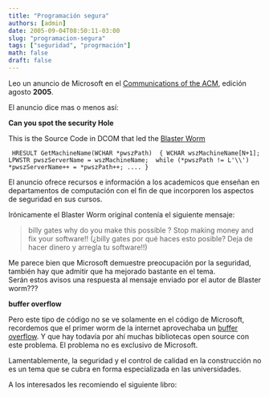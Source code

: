 ```yaml
---
title: "Programación segura"
authors: [admin]
date: 2005-09-04T08:50:11-03:00
slug: "programacion-segura"
tags: ["seguridad", "progrmación"]
math: false
draft: false
---
```


Leo un anuncio de Microsoft en el [Communications of the ACM](http://www.acm.org/pubs/cacm/), edición agosto **2005**.

El anuncio dice mas o menos así:

**Can you spot the security Hole**

This is the Source Code in DCOM that led the [Blaster Worm](http://en.wikipedia.org/wiki/Blaster_worm)

` HRESULT GetMachineName(WCHAR *pwszPath)  { WCHAR wszMachineName[N+1];  LPWSTR pwszServerName = wszMachineName;  while (*pwszPath != L'\\')  *pwszServerName++ = *pwszPath++; .... }`

El anuncio ofrece recursos e información a los academicos que enseñan en
departamentos de computación con el fin de que incorporen los aspectos
de seguridad en sus cursos.

Irónicamente el Blaster Worm original contenía el siguiente mensaje:

> billy gates why do you make this possible ? Stop making money and fix
> your software!! (¿billy gates por qué haces esto posible? Deja de
> hacer dinero y arregla tu software!!)

Me parece bien que Microsoft demuestre preocupación por la seguridad,
también hay que admitir que ha mejorado bastante en el tema.\
Serán estos avisos una respuesta al mensaje enviado por el autor de
Blaster worm???

**buffer overflow**

Pero este tipo de código no se ve solamente en el código de Microsoft,
recordemos que el primer worm de la internet aprovechaba un [buffer
overflow](http://en.wikipedia.org/wiki/Buffer_overflow). Y que hay
todavía por ahí muchas bibliotecas open source con este problema. El
problema no es exclusivo de Microsoft.

Lamentablemente, la seguridad y el control de calidad en la construcción
no es un tema que se cubra en forma especializada en las universidades.

A los interesados les recomiendo el siguiente libro:
